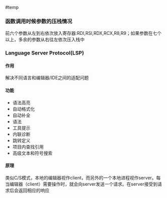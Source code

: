 #temp

### 函数调用时候参数的压栈情况
前六个参数从左到右依次放入寄存器:RDI,RSI,RDX,RCX,R8,R9；如果参数在七个以上，多余的参数从右往左依次压入栈中

### Language Server Protocol(LSP)
#### 作用
解决不同语言和编辑器/IDE之间的适配问题
#### 功能
* 语法高亮
* 自动格式化
* 自动补全
* 语法
* 工具提示
* 内联诊断
* 跳转定义
* 项目内查找引用
* 高级文本和符号搜索
#### 原理
类似C/S模式，本地的编辑器视作client，而另外的一个本地进程视作server。每当编辑器（client）需要操作时，就会向server发送一个请求。在server接受到请求后会返回相应的响应
